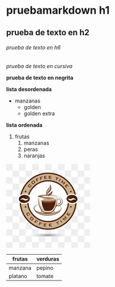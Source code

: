 # pruebamarkdown h1
## prueba de texto en h2
###### prueba de texto en h6 
 
 *prueba de texto en cursiva*
 
 **prueba de texto en negrita**
 
**lista desordenada**
* manzanas
   * golden
   * golden extra
 
 **lista ordenada**
1. frutas 
    1. manzanas 
    1. peras 
    1. naranjas
    
![logo](/logo.jpg)

frutas | verduras
-------|-------
manzana|pepino
platano|tomate

